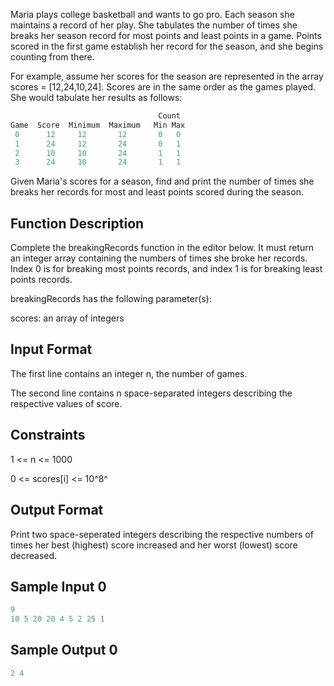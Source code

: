 Maria plays college basketball and wants to go pro. Each season she maintains a record of her play. She tabulates the number of times she breaks her season record for most points and least points in a game. Points scored in the first game establish her record for the season, and she begins counting from there.

For example, assume her scores for the season are represented in the array scores = [12,24,10,24]. Scores are in the same order as the games played. She would tabulate her results as follows:

```javascript
                                 Count
Game  Score  Minimum  Maximum   Min Max
 0      12     12       12       0   0
 1      24     12       24       0   1
 2      10     10       24       1   1
 3      24     10       24       1   1
```

Given Maria's scores for a season, find and print the number of times she breaks her records for most and least points scored during the season.

## Function Description

Complete the breakingRecords function in the editor below. It must return an integer array containing the numbers of times she broke her records. Index 0 is for breaking most points records, and index 1 is for breaking least points records.

breakingRecords has the following parameter(s):

scores: an array of integers

## Input Format

The first line contains an integer n, the number of games.

The second line contains n space-separated integers describing the respective values of score.

## Constraints

1 <= n <= 1000

0 <= scores[i] <= 10^8^

## Output Format

Print two space-seperated integers describing the respective numbers of times her best (highest) score increased and her worst (lowest) score decreased.

## Sample Input 0

```javascript
9
10 5 20 20 4 5 2 25 1
```

## Sample Output 0

```javascript
2 4
```